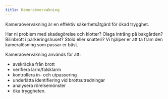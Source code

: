 ```yaml
---
title: Kameraövervakning
---
```

Kameraövervakning är en effektiv säkerhetsåtgärd för ökad trygghet.

Har ni problem med skadegörelse och klotter? Olaga intrång på bakgården? Bilinbrott i parkeringshuset? Stöld eller snatteri? Vi hjälper er att ta fram den kameralösning som passar er bäst.

Kameraövervakning används för att:
* avskräcka från brott
* verifiera larm/falsklarm
* kontrollera in- och utpassering
* underlätta identifiering vid brottsutredningar
* analysera rörelsemönster
* öka tryggheten.